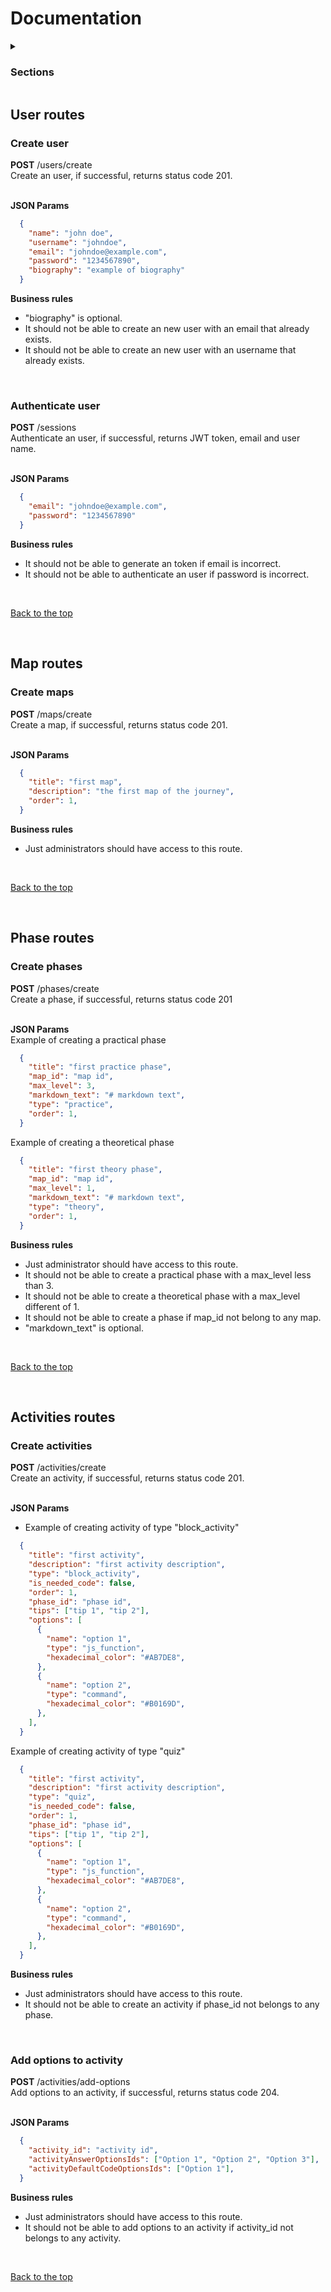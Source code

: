 # Documentation 

<details>
  <summary><h3>Sections</h3></summary>
  <ol>
    <li>
      <a href="user-routes">User routes</a>
      <ul>
        <li><a href="#create-user">Create user</a></li>
        <li><a href="#authenticate-user">Authenticate user</a></li>
      </ul>
    </li>
    <li>
      <a href="#map-routes">Map routes</a>
      <ul>
        <li><a href="#create-maps">Create maps</a></li>
      </ul>
    </li>
    <li>
      <a href="#phase-routes">Phase routes</a>
      <ul>
        <li><a href="#create-phases">Create phases</a></li>
      </ul>
    </li>
    <li>
      <a href="#activities-routes">Activities routes</a>
      <ul>
        <li><a href="#create-activities">Create activities</a></li>
        <li><a href="#add-options-to-activity">Add options to activity</a></li>
      </ul>
    </li>
  </ol>
</details>

## User routes 

### Create user
<div>
  <strong>POST</strong> /users/create 
</div>
Create an user, if successful, returns status code 201.

<br /><strong>JSON Params</strong>
```json
  {
    "name": "john doe",
    "username": "johndoe",
    "email": "johndoe@example.com",
    "password": "1234567890",
    "biography": "example of biography"
  }
```

<strong>Business rules</strong>
- "biography" is optional.
- It should not be able to create an new user with an email that already exists.
- It should not be able to create an new user with an username that already exists.

<br />

### Authenticate user
<div>
  <strong>POST</strong> /sessions
</div>
Authenticate an user, if successful, returns JWT token, email and user name.

<br /><strong>JSON Params</strong>
```json
  {
    "email": "johndoe@example.com",
    "password": "1234567890"
  }
```

<strong>Business rules</strong>
- It should not be able to generate an token if email is incorrect.
- It should not be able to authenticate an user if password is incorrect.

<br />

<a href="#documentation">Back to the top</a>

<br />

## Map routes

### Create maps
<div>
  <strong>POST</strong> /maps/create 
</div>
Create a map, if successful, returns status code 201.

<br /><strong>JSON Params</strong>
```json
  {
    "title": "first map",
    "description": "the first map of the journey",
    "order": 1,
  }
```

<strong>Business rules</strong>
- Just administrators should have access to this route.

<br />

<a href="#documentation">Back to the top</a>

<br />

## Phase routes

### Create phases
<div>
  <strong>POST</strong> /phases/create
</div>
Create a phase, if successful, returns status code 201

<br /><strong>JSON Params</strong><br />
Example of creating a practical phase
```json
  {
    "title": "first practice phase",
    "map_id": "map id",
    "max_level": 3,
    "markdown_text": "# markdown text",
    "type": "practice",
    "order": 1,
  }
```
Example of creating a theoretical phase
```json
  {
    "title": "first theory phase",
    "map_id": "map id",
    "max_level": 1,
    "markdown_text": "# markdown text",
    "type": "theory",
    "order": 1,
  }
```

<strong>Business rules</strong>
- Just administrator should have access to this route.
- It should not be able to create a practical phase with a max_level less than 3.
- It should not be able to create a theoretical  phase with a max_level different of 1.
- It should not be able to create a phase if map_id not belong to any map.
- "markdown_text" is optional.

<br />

<a href="#documentation">Back to the top</a>

<br />

## Activities routes

### Create activities
<div>
  <strong>POST</strong> /activities/create
</div>
Create an activity, if successful, returns status code 201.

<br /><strong>JSON Params</strong><br />
- Example of creating activity of type "block_activity" 
```json
  {
    "title": "first activity",
    "description": "first activity description",
    "type": "block_activity",
    "is_needed_code": false,
    "order": 1,
    "phase_id": "phase id",
    "tips": ["tip 1", "tip 2"],
    "options": [
      {
        "name": "option 1",
        "type": "js_function",
        "hexadecimal_color": "#AB7DE8",
      },
      {
        "name": "option 2",
        "type": "command",
        "hexadecimal_color": "#B0169D",
      },
    ],
  }
```
Example of creating activity of type "quiz"
```json
  {
    "title": "first activity",
    "description": "first activity description",
    "type": "quiz",
    "is_needed_code": false,
    "order": 1,
    "phase_id": "phase id",
    "tips": ["tip 1", "tip 2"],
    "options": [
      {
        "name": "option 1",
        "type": "js_function",
        "hexadecimal_color": "#AB7DE8",
      },
      {
        "name": "option 2",
        "type": "command",
        "hexadecimal_color": "#B0169D",
      },
    ],
  }
```

<strong>Business rules</strong>
- Just administrators should have access to this route.
- It should not be able to create an activity if phase_id not belongs to any phase.

<br />

### Add options to activity
<div>
  <strong>POST</strong> /activities/add-options
</div>
Add options to an activity, if successful, returns status code 204.

<br /><strong>JSON Params</strong>
```json
  {
    "activity_id": "activity id",
    "activityAnswerOptionsIds": ["Option 1", "Option 2", "Option 3"],
    "activityDefaultCodeOptionsIds": ["Option 1"], 
  }
```

<strong>Business rules</strong>
- Just administrators should have access to this route.
- It should not be able to add options to an activity if activity_id not belongs to any activity.

<br />

<a href="#documentation">Back to the top</a>

<br />